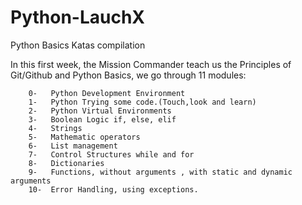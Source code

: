 # Python-LauchX
Python Basics Katas compilation

In this first week, the Mission Commander teach us the Principles of Git/Github
and Python Basics, we go through 11 modules:

        0-   Python Development Environment
        1-   Python Trying some code.(Touch,look and learn)
        2-   Python Virtual Environments
        3-   Boolean Logic if, else, elif
        4-   Strings
        5-   Mathematic operators
        6-   List management
        7-   Control Structures while and for
        8-   Dictionaries
        9-   Functions, without arguments , with static and dynamic arguments
        10-  Error Handling, using exceptions. 
